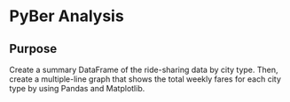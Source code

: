 # PyBer Analysis
## Purpose
Create a summary DataFrame of the ride-sharing data by city type. Then, create a multiple-line graph that shows the total weekly fares for each city type
by using Pandas and Matplotlib.
